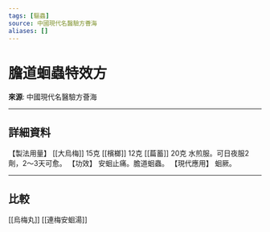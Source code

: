 ```yaml
---
tags: [驅蟲]
source: 中國現代名醫驗方薈海
aliases: []
---
```


# 膽道蛔蟲特效方

**來源**: 中國現代名醫驗方薈海  

---

## 詳細資料
【製法用量】 [[大烏梅]] 15克 [[檳榔]] 12克 [[萹蓄]] 20克
水煎服。可日夜服2劑，2～3天可愈。
【功效】
安蛔止痛。膽道蛔蟲。
【現代應用】
蛔厥。

---

## 比較
[[烏梅丸]]
[[連梅安蛔湯]]
